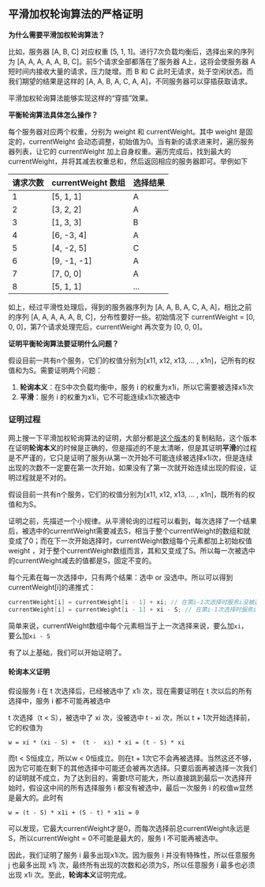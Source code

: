 ## 平滑加权轮询算法的严格证明

**为什么需要平滑加权轮询算法？**

比如，服务器 [A, B, C] 对应权重 [5, 1, 1]。进行7次负载均衡后，选择出来的序列为 [A, A, A, A, A, B, C]。前5个请求全部都落在了服务器 A上，这将会使服务器 A 短时间内接收大量的请求，压力陡增。而 B 和 C 此时无请求，处于空闲状态。而我们期望的结果是这样的 [A, A, B, A, C, A, A]，不同服务器可以穿插获取请求。

平滑加权轮询算法能够实现这样的“穿插”效果。



**平衡轮询算法具体怎么操作？**

每个服务器对应两个权重，分别为 weight 和 currentWeight。其中 weight 是固定的，currentWeight 会动态调整，初始值为0。当有新的请求进来时，遍历服务器列表，让它的 currentWeight 加上自身权重。遍历完成后，找到最大的 currentWeight，并将其减去权重总和，然后返回相应的服务器即可。举例如下

| 请求次数 | currentWeight 数组 | 选择结果 |
| -------- | ------------------ | -------- |
| 1        | [5, 1, 1]          | A        |
| 2        | [3, 2, 2]          | A        |
| 3        | [1, 3, 3]          | B        |
| 4        | [6, -3, 4]         | A        |
| 5        | [4, -2, 5]         | C        |
| 6        | [9, -1, -1]        | A        |
| 7        | [7, 0, 0]          | A        |
| 8        | [5, 1, 1]          | ...      |

如上，经过平滑性处理后，得到的服务器序列为 [A, A, B, A, C, A, A]，相比之前的序列 [A, A, A, A, A, B, C]，分布性要好一些。初始情况下 currentWeight = [0, 0, 0]，第7个请求处理完后，currentWeight 再次变为 [0, 0, 0]。



**证明平衡轮询算法要证明什么问题？**

假设目前一共有n个服务，它们的权值分别为[x11, x12, x13, ... , x1n]，记所有的权值和为S。需要证明两个问题：

1. **轮询本义**：在S中次负载均衡中，服务 i 的权重为x1i，所以它需要被选择x1i次
2. **平滑**：服务 i 的权重为x1i，它不可能连续x1i次被选中



### 证明过程

网上搜一下平滑加权轮询算法的证明，大部分都是[这个版本](https://tenfy.cn/2018/11/12/smooth-weighted-round-robin/)的复制粘贴，这个版本在证明**轮询本义**的时候是正确的，但是描述的不是太清晰，但是其证明**平滑**的过程是不严谨的，它只是证明了服务i从第一次开始不可能连续被选择x1i次，但是连续出现的次数不一定要在第一次开始，如果没有了第一次就开始连续出现的假设，证明过程就是不对的。

假设目前一共有n个服务，它们的权值分别为[x11, x12, x13, ... , x1n]，既所有的权值和为S。

证明之前，先描述一个小规律。从平滑轮询的过程可以看到，每次选择了一个结果后，被选中的currentWeight需要减去S，相当于整个currentWeight的数组和就变成了0；而在下一次开始选择时，currentWeight数组每个元素都加上初始权值weight ，对于整个currentWeight数组而言，其和又变成了S。所以每一次被选中的currentWeight减去的值都是S，固定不变的。

每个元素在每一次选择中，只有两个结果：选中 or 没选中。所以可以得到currentWeight[i]的递推式：

```java
currentWeight[i] = currentWeight[i - 1] + xi; // 在第i-1次选择时服务i没被选中
currentWeight[i] = currentWeight[i - 1] + xi - S; // 在第i-1次选择时服务i被选中
```

简单来说，currentWeight数组中每个元素相当于上一次选择来说，要么加`xi`， 要么加`xi - S`

有了以上基础，我们可以开始证明了。

#### 轮询本义证明

假设服务 i 在 t 次选择后，已经被选中了 x1i 次，现在需要证明在 t 次以后的所有选择中，服务 i 都不可能再被选中

t 次选择（t < S），被选中了 xi 次，没被选中 t -  xi 次，所以 t + 1次开始选择前，它的权值为

```
w = xi * (xi - S) +  (t -  xi) * xi = (t - S) * xi
```

而t < S恒成立，所以w < 0恒成立。则在t + 1次它不会再被选择。当然这还不够，因为它可能在剩下的其他选择中可能还会被再次选择。只要后面再被选择一次我们的证明就不成立，为了达到目的，需要t尽可能大，所以直接跳到最后一次选择开始时，假设这中间的所有选择服务 i 都没有被选中，最后一次服务 i 的权值w显然是最大的。此时有

```
w = (t - S) * x1i + (S - t) * x1i = 0
```

可以发现，它最大currentWeight才是0，而每次选择前总currentWeight永远是S，所以currentWeight = 0不可能是最大的，服务 i 不可能再被选中。

因此，我们证明了服务 i 最多出现x1i次。因为服务 i 并没有特殊性，所以任意服务 j 也最多出现 x1j 次，最终所有出现的次数和必须为S，所以任意服务 i 最多也必须出现 x1i 次。至此，**轮询本义**证明完成。